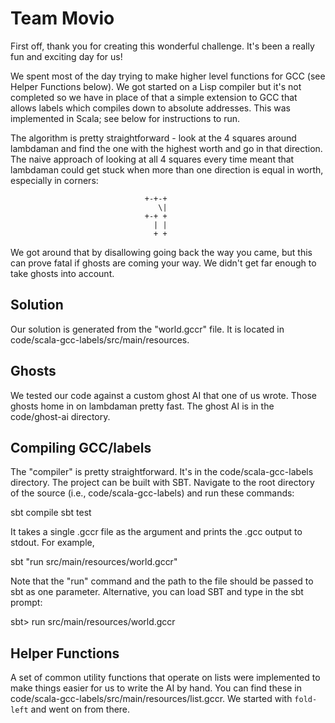 # Team Movio

First off, thank you for creating this wonderful challenge. It's been a really
fun and exciting day for us!

We spent most of the day trying to make higher level functions for GCC (see
Helper Functions below). We got started on a Lisp compiler but it's not
completed so we have in place of that a simple extension to GCC that allows
labels which compiles down to absolute addresses. This was implemented in Scala;
see below for instructions to run.

The algorithm is pretty straightforward - look at the 4 squares around lambdaman
and find the one with the highest worth and go in that direction. The naive
approach of looking at all 4 squares every time meant that lambdaman could get
stuck when more than one direction is equal in worth, especially in corners:

                                  +-+-+
                                     \|
                                  +-+ +
                                    | |
                                    + +

We got around that by disallowing going back the way you came, but this can
prove fatal if ghosts are coming your way. We didn't get far enough to take
ghosts into account.

## Solution

Our solution is generated from the "world.gccr" file. It is located in
code/scala-gcc-labels/src/main/resources.

## Ghosts

We tested our code against a custom ghost AI that one of us wrote. Those ghosts
home in on lambdaman pretty fast. The ghost AI is in the code/ghost-ai
directory.

## Compiling GCC/labels

The "compiler" is pretty straightforward. It's in the code/scala-gcc-labels
directory. The project can be built with SBT. Navigate to the root directory of
the source (i.e., code/scala-gcc-labels) and run these commands:

  sbt compile
  sbt test

It takes a single .gccr file as the argument and prints the .gcc output to
stdout. For example,

  sbt "run src/main/resources/world.gccr"

Note that the "run" command and the path to the file should be passed to sbt as
one parameter. Alternative, you can load SBT and type in the sbt prompt:

  sbt> run src/main/resources/world.gccr

## Helper Functions

A set of common utility functions that operate on lists were implemented to make
things easier for us to write the AI by hand. You can find these in
code/scala-gcc-labels/src/main/resources/list.gccr. We started with `fold-left`
and went on from there.
